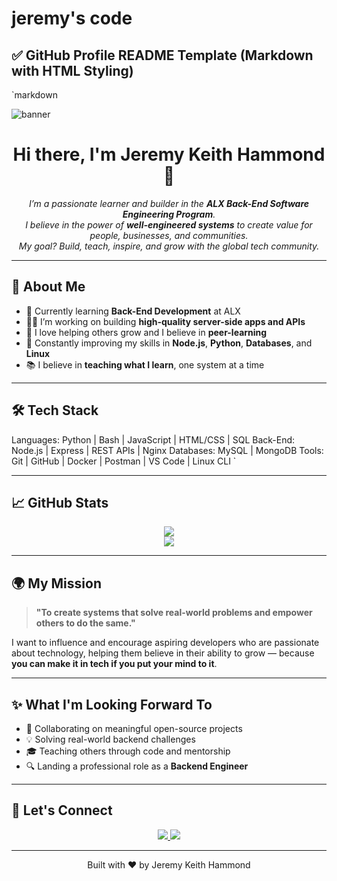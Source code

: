 # jeremy's code

## ✅ GitHub Profile README Template (Markdown with HTML Styling)

`markdown
<!-- Header Banner -->
<img src="https://capsule-render.vercel.app/api?type=waving&color=0e7490&height=200&section=header&text=Welcome%20to%20My%20GitHub!&fontSize=35&fontColor=ffffff&fontAlign=50&fontAlignY=40" alt="banner" />

<!-- Profile Introduction -->
<h1 align="center">Hi there, I'm Jeremy Keith Hammond 👋</h1>

<p align="center">
  <em>
    I’m a passionate learner and builder in the <strong>ALX Back-End Software Engineering Program</strong>.<br/>
    I believe in the power of <strong>well-engineered systems</strong> to create value for people, businesses, and communities.<br/>
    My goal? Build, teach, inspire, and grow with the global tech community.
  </em>
</p>

---

## 💼 About Me

- 🔧 Currently learning **Back-End Development** at ALX
- 👨‍💻 I’m working on building **high-quality server-side apps and APIs**
- 💬 I love helping others grow and I believe in **peer-learning**
- 🌱 Constantly improving my skills in **Node.js**, **Python**, **Databases**, and **Linux**
- 📚 I believe in **teaching what I learn**, one system at a time

---

## 🛠 Tech Stack

Languages:      Python | Bash | JavaScript | HTML/CSS | SQL
Back-End:       Node.js | Express | REST APIs | Nginx
Databases:      MySQL | MongoDB
Tools:          Git | GitHub | Docker | Postman | VS Code | Linux CLI
`

---

## 📈 GitHub Stats

<p align="center">
  <img src="https://github-readme-streak-stats.herokuapp.com/?user=Jkhammond&theme=react&hide_border=true" />
  <br/>
  <img src="https://github-readme-stats.vercel.app/api?username=Jkhammond&show_icons=true&theme=vue-dark&hide_border=true" />
</p>

---

## 🌍 My Mission

> **"To create systems that solve real-world problems and empower others to do the same."**

I want to influence and encourage aspiring developers who are passionate about technology, helping them believe in their ability to grow — because **you can make it in tech if you put your mind to it**.

---

## ✨ What I'm Looking Forward To

* 🤝 Collaborating on meaningful open-source projects
* 💡 Solving real-world backend challenges
* 🎓 Teaching others through code and mentorship
* 🔍 Landing a professional role as a **Backend Engineer**

---

## 🔗 Let's Connect

<p align="center">
  <a href="https://www.linkedin.com/in/jeremy-hammond-202081336/" target="_blank">
    <img src="https://img.shields.io/badge/LinkedIn-blue?logo=linkedin&logoColor=white" />
  </a>
  <a href="mailto:your.hammondjeremy75@gmail.com">
    <img src="https://img.shields.io/badge/Gmail-red?logo=gmail&logoColor=white" />
  </a>
</p>

---

<p align="center">
  Built with ❤ by Jeremy Keith Hammond
</p>


